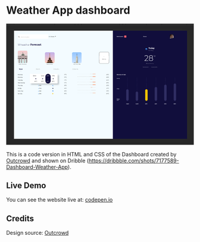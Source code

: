 # Weather App dashboard

[![imagely](/assets/final-weather-app-preview.png)](https://criscarart.github.io/imagely/)

This is a code version in HTML and CSS of the Dashboard created by [Outcrowd](https://dribbble.com/outcrowd) and shown on Dribble (https://dribbble.com/shots/7177589-Dashboard-Weather-App).

## Live Demo

You can see the website live at: [codepen.io](https://codepen.io/criscarart/pen/vYBvrEv)

## Credits

Design source: [Outcrowd](https://dribbble.com/outcrowd)
